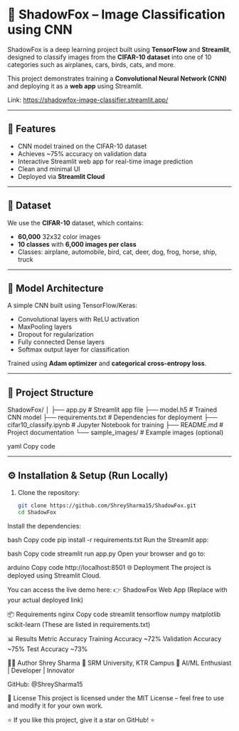 # 🦊 ShadowFox – Image Classification using CNN

ShadowFox is a deep learning project built using **TensorFlow** and **Streamlit**, designed to classify images from the **CIFAR-10 dataset** into one of 10 categories such as airplanes, cars, birds, cats, and more.  

This project demonstrates training a **Convolutional Neural Network (CNN)** and deploying it as a **web app** using Streamlit.

Link: https://shadowfox-image-classifier.streamlit.app/

---

## 🚀 Features

- CNN model trained on the CIFAR-10 dataset  
- Achieves ~75% accuracy on validation data  
- Interactive Streamlit web app for real-time image prediction  
- Clean and minimal UI  
- Deployed via **Streamlit Cloud**

---

## 🧠 Dataset

We use the **CIFAR-10** dataset, which contains:
- **60,000** 32x32 color images  
- **10 classes** with **6,000 images per class**  
- Classes: airplane, automobile, bird, cat, deer, dog, frog, horse, ship, truck  

---

## 🧩 Model Architecture

A simple CNN built using TensorFlow/Keras:
- Convolutional layers with ReLU activation  
- MaxPooling layers  
- Dropout for regularization  
- Fully connected Dense layers  
- Softmax output layer for classification  

Trained using **Adam optimizer** and **categorical cross-entropy loss**.

---

## 📁 Project Structure

ShadowFox/
│
├── app.py # Streamlit app file
├── model.h5 # Trained CNN model
├── requirements.txt # Dependencies for deployment
├── cifar10_classify.ipynb # Jupyter Notebook for training
├── README.md # Project documentation
└── sample_images/ # Example images (optional)

yaml
Copy code

---

## ⚙️ Installation & Setup (Run Locally)

1. Clone the repository:
   ```bash
   git clone https://github.com/ShreySharma15/ShadowFox.git
   cd ShadowFox
Install the dependencies:

bash
Copy code
pip install -r requirements.txt
Run the Streamlit app:

bash
Copy code
streamlit run app.py
Open your browser and go to:

arduino
Copy code
http://localhost:8501
🌐 Deployment
The project is deployed using Streamlit Cloud.

You can access the live demo here:
👉 ShadowFox Web App (Replace with your actual deployed link)

📦 Requirements
nginx
Copy code
streamlit
tensorflow
numpy
matplotlib
scikit-learn
(These are listed in requirements.txt)

📊 Results
Metric	Accuracy
Training Accuracy	~72%
Validation Accuracy	~75%
Test Accuracy	~73%

👨‍💻 Author
Shrey Sharma
📍 SRM University, KTR Campus
🧠 AI/ML Enthusiast | Developer | Innovator

GitHub: @ShreySharma15

🧾 License
This project is licensed under the MIT License – feel free to use and modify it for your own work.

⭐ If you like this project, give it a star on GitHub! ⭐
